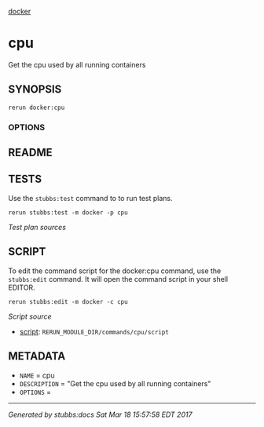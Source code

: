 [docker](../../index.html)
# cpu 

Get the cpu used by all running containers

## SYNOPSIS

    rerun docker:cpu 

### OPTIONS



## README



## TESTS

Use the `stubbs:test` command to to run test plans.

    rerun stubbs:test -m docker -p cpu

*Test plan sources*



## SCRIPT

To edit the command script for the docker:cpu command, 
use the `stubbs:edit`
command. It will open the command script in your shell EDITOR.

    rerun stubbs:edit -m docker -c cpu

*Script source*

* [script](script.html): `RERUN_MODULE_DIR/commands/cpu/script`

## METADATA

* `NAME` = cpu
* `DESCRIPTION` = "Get the cpu used by all running containers"
* `OPTIONS` = 

----

*Generated by stubbs:docs Sat Mar 18 15:57:58 EDT 2017*

